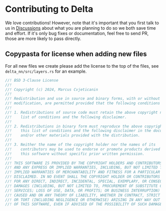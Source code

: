 # Contributing to Delta

We love contributions! However, note that it's important that you first talk to us in [Discussions](https://github.com/orgs/delta-rs/discussions) about what you are planning to do so we both save time and effort.
If it's only bug fixes or documentation, feel free to send PR, those are more likely to pass directly.

## Copypasta for license when adding new files

For all new files we create please add the license to the top of the files, see `delta_nn/src/layers.rs` for an example.

```rust
//! BSD 3-Clause License
//!
//! Copyright (c) 2024, Marcus Cvjeticanin
//!
//! Redistribution and use in source and binary forms, with or without
//! modification, are permitted provided that the following conditions are met:
//!
//! 1. Redistributions of source code must retain the above copyright notice, this
//!    list of conditions and the following disclaimer.
//!
//! 2. Redistributions in binary form must reproduce the above copyright notice,
//!    this list of conditions and the following disclaimer in the documentation
//!    and/or other materials provided with the distribution.
//!
//! 3. Neither the name of the copyright holder nor the names of its
//!    contributors may be used to endorse or promote products derived from
//!    this software without specific prior written permission.
//!
//! THIS SOFTWARE IS PROVIDED BY THE COPYRIGHT HOLDERS AND CONTRIBUTORS "AS IS"
//! AND ANY EXPRESS OR IMPLIED WARRANTIES, INCLUDING, BUT NOT LIMITED TO, THE
//! IMPLIED WARRANTIES OF MERCHANTABILITY AND FITNESS FOR A PARTICULAR PURPOSE ARE
//! DISCLAIMED. IN NO EVENT SHALL THE COPYRIGHT HOLDER OR CONTRIBUTORS BE LIABLE
//! FOR ANY DIRECT, INDIRECT, INCIDENTAL, SPECIAL, EXEMPLARY, OR CONSEQUENTIAL
//! DAMAGES (INCLUDING, BUT NOT LIMITED TO, PROCUREMENT OF SUBSTITUTE GOODS OR
//! SERVICES; LOSS OF USE, DATA, OR PROFITS; OR BUSINESS INTERRUPTION) HOWEVER
//! CAUSED AND ON ANY THEORY OF LIABILITY, WHETHER IN CONTRACT, STRICT LIABILITY,
//! OR TORT (INCLUDING NEGLIGENCE OR OTHERWISE) ARISING IN ANY WAY OUT OF THE USE
//! OF THIS SOFTWARE, EVEN IF ADVISED OF THE POSSIBILITY OF SUCH DAMAGE.
```